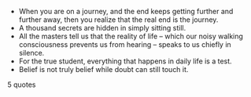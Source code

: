  - When you are on a journey, and the end keeps getting further and further away, then you realize that the real end is the journey.
 - A thousand secrets are hidden in simply sitting still.
 - All the masters tell us that the reality of life – which our noisy walking consciousness prevents us from hearing – speaks to us chiefly in silence.
 - For the true student, everything that happens in daily life is a test.
 - Belief is not truly belief while doubt can still touch it.

5 quotes